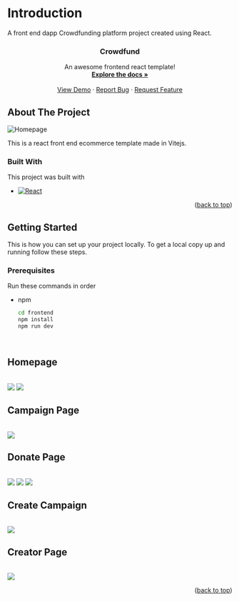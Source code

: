 <h1>Introduction</h1>
A front end dapp Crowdfunding platform project created using React.


  <h3 align="center">Crowdfund</h3>

  <p align="center">
    An awesome frontend react template!
    <br />
    <a href="https://github.com/s7xdd/crowdfunding_dapp"><strong>Explore the docs »</strong></a>
    <br />
    <br />
    <a href="https://github.com/s7xdd/crowdfunding_dapp">View Demo</a>
    ·
    <a href="https://github.com/s7xdd/crowdfunding_dapp/issues/new?labels=bug&template=bug-report---.md">Report Bug</a>
    ·
    <a href="https://github.com/s7xdd/crowdfunding_dapp/issues/new?labels=enhancement&template=feature-request---.md">Request Feature</a>
  </p>
</div>

## About The Project

<img src="screenshots/Home1.png" alt="Homepage">

This is a react front end ecommerce template made in Vitejs. 

### Built With

This project was built with

* [![React][React.js]][React-url]

<p align="right">(<a href="#readme-top">back to top</a>)</p>


<!-- GETTING STARTED -->
## Getting Started

This is how you can set up your project locally.
To get a local copy up and running follow these steps.

### Prerequisites

Run these commands in order
* npm
  ```sh
  cd frontend
  npm install
  npm run dev
  ```
  
<br/>
<h2>Homepage</h2>
<br/>
<img src="screenshots/Home2.png">
<img src="screenshots/Home3.png">

<br/>
<h2>Campaign Page</h2>
<br/>
<img src="screenshots/CampaignPage.png">

<br/>
<h2>Donate Page</h2>
<br/>
<img src="screenshots/Backer.png">
<img src="screenshots/Donate.png">
<img src="screenshots/BackerConnect.png">


<br/>
<h2>Create Campaign</h2>
<br/>
<img src="screenshots/CreateCampaign.png">

<br/>
<h2>Creator Page</h2>
<br/>
<img src="screenshots/Creator.png">



<p align="right">(<a href="#readme-top">back to top</a>)</p>

[React.js]: https://img.shields.io/badge/React-20232A?style=for-the-badge&logo=react&logoColor=61DAFB
[React-url]: https://reactjs.org/
